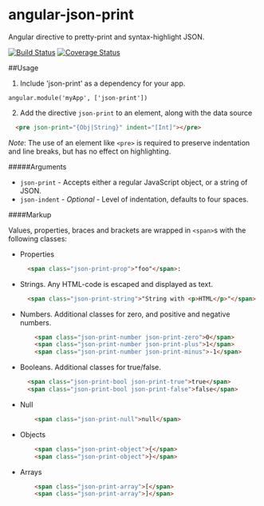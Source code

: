angular-json-print
==================

Angular directive to pretty-print and syntax-highlight JSON.

[![Build Status](https://travis-ci.org/ketilovre/angular-json-print.svg?branch=master)](https://travis-ci.org/ketilovre/angular-json-print)
[![Coverage Status](https://coveralls.io/repos/ketilovre/angular-json-print/badge.png?branch=master)](https://coveralls.io/r/ketilovre/angular-json-print?branch=master)


##Usage

1. Include 'json-print' as a dependency for your app.

  `angular.module('myApp', ['json-print'])`

2. Add the directive `json-print` to an element, along with the data source
  ```html
    <pre json-print="{Obj|String}" indent="[Int]"></pre>
  ```
  *Note*: The use of an element like `<pre>` is required to preserve indentation and line breaks, but has no effect on highlighting.

#####Arguments

- `json-print` - Accepts either a regular JavaScript object, or a string of JSON.
- `json-indent` - *Optional* - Level of indentation, defaults to four spaces.

####Markup

Values, properties, braces and brackets are wrapped in `<span>`s with the following classes:

- Properties

  ```html
    <span class="json-print-prop">"foo"</span>:
  ```
- Strings. Any HTML-code is escaped and displayed as text.

  ```html
    <span class="json-print-string">"String with <p>HTML</p>"</span>
  ```
- Numbers. Additional classes for zero, and positive and negative numbers.
  
  ```html
      <span class="json-print-number json-print-zero">0</span>
      <span class="json-print-number json-print-plus">1</span>
      <span class="json-print-number json-print-minus">-1</span>
  ```
  
- Booleans. Additional classes for true/false.

  ```html
    <span class="json-print-bool json-print-true">true</span>
    <span class="json-print-bool json-print-false">false</span>
  ```
  
- Null

  ```html
      <span class="json-print-null">null</span>
  ```
  
- Objects

  ```html
      <span class="json-print-object">{</span>
      <span class="json-print-object">}</span>
  ```

- Arrays

  ```html
      <span class="json-print-array">[</span>
      <span class="json-print-array">]</span>
  ```